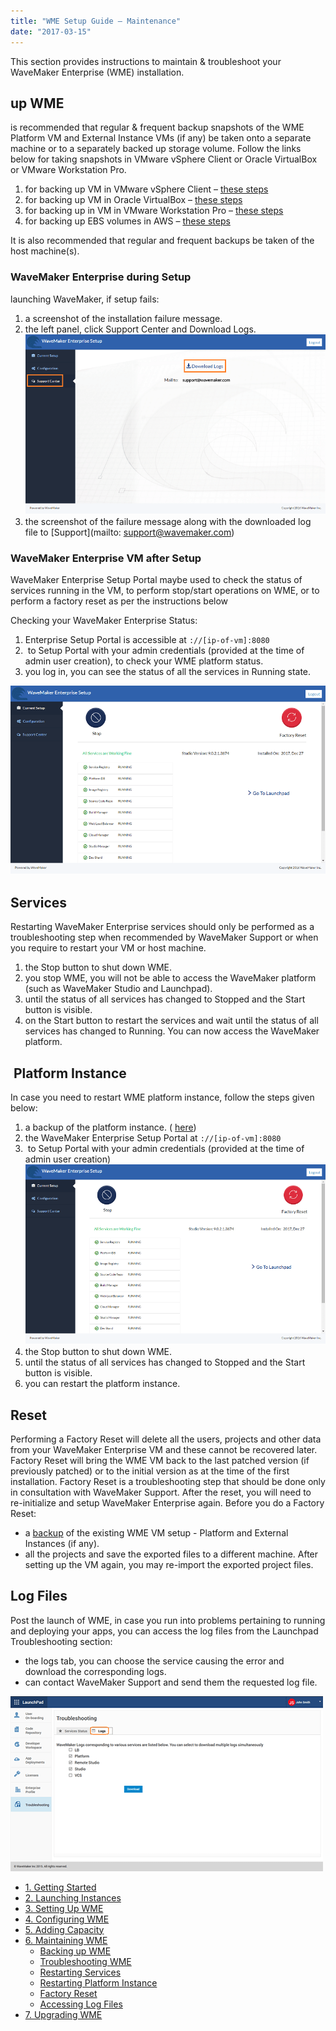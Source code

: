 ```yaml
---
title: "WME Setup Guide – Maintenance"
date: "2017-03-15"
---
```


This section provides instructions to maintain & troubleshoot your WaveMaker Enterprise (WME) installation.

## up WME

is recommended that regular & frequent backup snapshots of the WME Platform VM and External Instance VMs (if any) be taken onto a separate machine or to a separately backed up storage volume. Follow the links below for taking snapshots in VMware vSphere Client or Oracle VirtualBox or VMware Workstation Pro.

1. for backing up VM in VMware vSphere Client – [these steps](https://pubs.vmware.com/vsphere-51/index.jsp?topic=%2Fcom.vmware.vsphere.vm_admin.doc%2FGUID-878C36BA-6922-4269-8803-7FC419B947B7.html)
2. for backing up VM in Oracle VirtualBox – [these steps](https://www.virtualbox.org/manual/ch01.html#snapshots)
3. for backing up in VM in VMware Workstation Pro – [these steps](https://pubs.vmware.com/workstation-12/index.jsp#com.vmware.ws.using.doc/GUID-81701CA5-F1D4-47F2-8CC2-B47388AFF6C1.html)
4. for backing up EBS volumes in AWS – [these steps](http://docs.aws.amazon.com/AWSEC2/latest/UserGuide/ebs-creating-snapshot.html)

It is also recommended that regular and frequent backups be taken of the host machine(s).

### WaveMaker Enterprise during Setup

launching WaveMaker, if setup fails:

1. a screenshot of the installation failure message.
2. the left panel, click Support Center and Download Logs. [![](../assets/WME_trouble.png)](../assets/WME_trouble.png)
3. the screenshot of the failure message along with the downloaded log file to [Support](mailto: support@wavemaker.com)

### WaveMaker Enterprise VM after Setup

WaveMaker Enterprise Setup Portal maybe used to check the status of services running in the VM, to perform stop/start operations on WME, or to perform a factory reset as per the instructions below

Checking your WaveMaker Enterprise Status:

1. Enterprise Setup Portal is accessible at `://[ip-of-vm]:8080`
2.  to Setup Portal with your admin credentials (provided at the time of admin user creation), to check your WME platform status.
3. you log in, you can see the status of all the services in Running state.

[![](../assets/WME_trouble1.png)](../assets/WME_trouble1.png)

## Services

Restarting WaveMaker Enterprise services should only be performed as a troubleshooting step when recommended by WaveMaker Support or when you require to restart your VM or host machine.

1. the Stop button to shut down WME.
2. you stop WME, you will not be able to access the WaveMaker platform (such as WaveMaker Studio and Launchpad).
3. until the status of all services has changed to Stopped and the Start button is visible.
4. on the Start button to restart the services and wait until the status of all services has changed to Running. You can now access the WaveMaker platform.

##  Platform Instance

In case you need to restart WME platform instance, follow the steps given below:

1. a backup of the platform instance. ( [here](#back-up))
2. the WaveMaker Enterprise Setup Portal at `://[ip-of-vm]:8080`
3.  to Setup Portal with your admin credentials (provided at the time of admin user creation) [![](../assets/WME_trouble1.png)](../assets/WME_trouble1.png)
4. the Stop button to shut down WME.
5. until the status of all services has changed to Stopped and the Start button is visible.
6. you can restart the platform instance.

## Reset

Performing a Factory Reset will delete all the users, projects and other data from your WaveMaker Enterprise VM and these cannot be recovered later. Factory Reset will bring the WME VM back to the last patched version (if previously patched) or to the initial version as at the time of the first installation. Factory Reset is a troubleshooting step that should be done only in consultation with WaveMaker Support. After the reset, you will need to re-initialize and setup WaveMaker Enterprise again. Before you do a Factory Reset:

- a [backup](#back-up) of the existing WME VM setup - Platform and External Instances (if any).
- all the projects and save the exported files to a different machine. After setting up the VM again, you may re-import the exported project files.

## Log Files

Post the launch of WME, in case you run into problems pertaining to running and deploying your apps, you can access the log files from the Launchpad Troubleshooting section:

- the logs tab, you can choose the service causing the error and download the corresponding logs.
- can contact WaveMaker Support and send them the requested log file.

[![](../assets/WME_logs2.png)](../assets/WME_logs2.png)

- [1\. Getting Started](/learn/installation/wavemaker-enterprise-setup-guide/)
- [2\. Launching Instances](https://www.wavemaker.com/learn/installation/wme-setup-guide-launch-initialize/)
- [3\. Setting Up WME](https://www.wavemaker.com/learn/installation/wme-setup-guide-access-setting/)
- [4\. Configuring WME](/learn/installation/wme-setup-guide-configuration/)
- [5\. Adding Capacity](/learn/installation/wme-setup-guide-adding-capacity/)
- [6\. Maintaining WME](#)
    - [Backing up WME](#back-up)
    - [Troubleshooting WME](#troubleshooting)
    - [Restarting Services](#restart)
    - [Restarting Platform Instance](#restart_platform)
    - [Factory Reset](#reset)
    - [Accessing Log Files](#log-files)
- [7\. Upgrading WME](/learn/installation/wme-setup-guide-upgrading/)
